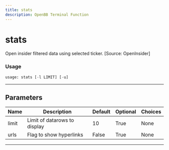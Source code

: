 ```yaml
---
title: stats
description: OpenBB Terminal Function
---
```


# stats

Open insider filtered data using selected ticker. [Source: OpenInsider]

### Usage

```python
usage: stats [-l LIMIT] [-u]
```

---

## Parameters

| Name | Description | Default | Optional | Choices |
| ---- | ----------- | ------- | -------- | ------- |
| limit | Limit of datarows to display | 10 | True | None |
| urls | Flag to show hyperlinks | False | True | None |
---


